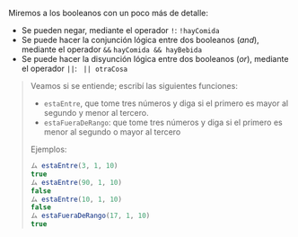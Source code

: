 Miremos a los booleanos con un poco más de detalle: 

* Se pueden negar, mediante el operador `!`: `!hayComida`
* Se puede hacer la conjunción lógica entre dos booleanos (_and_), mediante el operador `&&` `hayComida && hayBebida`
* Se puede hacer la disyunción lógica entre dos booleanos (_or_), mediante el operador `||`: ` || otraCosa`

> Veamos si se entiende; escribí las siguientes funciones: 
> 
> * `estaEntre`, que tome tres números y diga si el primero es mayor al segundo y menor al tercero. 
> * `estaFueraDeRango`: que tome tres números y diga si el primero es menor al segundo o mayor al tercero
> 
> Ejemplos: 
> ```javascript
> ム estaEntre(3, 1, 10)
> true
> ム estaEntre(90, 1, 10)
> false
> ム estaEntre(10, 1, 10)
> false
> ム estaFueraDeRango(17, 1, 10)
> true
>  ```
>
